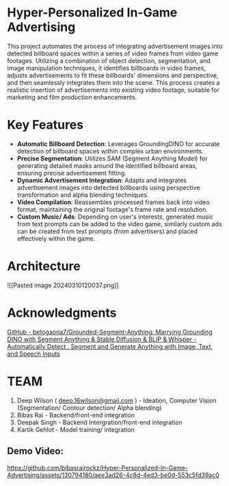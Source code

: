 # Hyper-Personalized In-Game Advertising
This project automates the process of integrating advertisement images into detected billboard spaces within a series of video frames from video game footages. Utilizing a combination of object detection, segmentation, and image manipulation techniques, it identifies billboards in video frames, adjusts advertisements to fit these billboards' dimensions and perspective, and then seamlessly integrates them into the scene. This process creates a realistic insertion of advertisements into existing video footage, suitable for marketing and film production enhancements.

# Key Features

- **Automatic Billboard Detection**: Leverages GroundingDINO for accurate detection of billboard spaces within complex urban environments.
- **Precise Segmentation**: Utilizes SAM (Segment Anything Model) for generating detailed masks around the identified billboard areas, ensuring precise advertisement fitting.
- **Dynamic Advertisement Integration**: Adapts and integrates advertisement images into detected billboards using perspective transformation and alpha blending techniques.
- **Video Compilation**: Reassembles processed frames back into video format, maintaining the original footage's frame rate and resolution.
- **Custom Music/ Ads**: Depending on user's interests, generated music from text prompts can be added to the video game, similarly custom ads can be created from text prompts (from advertisers) and placed effectively within the game.


# Architecture 

![[Pasted image 20240310120037.png]]


# Acknowledgments
[GitHub - betogaona7/Grounded-Segment-Anything: Marrying Grounding DINO with Segment Anything & Stable Diffusion & BLIP & Whisper - Automatically Detect , Segment and Generate Anything with Image, Text, and Speech Inputs](https://github.com/betogaona7/Grounded-Segment-Anything?tab=readme-ov-file)

# TEAM
1. Deep Wilson ( deep.16wilson@gmail.com ) - Ideation, Computer Vision (Segmentation/ Contour detection/ Alpha blending)
2. Bibas Rai - Backend/front-end integration 
3. Deepak Singh - Backend Intergration/front-end integration 
4. Kartik Gehlot - Model training/ integration
  
## Demo Video:  
https://github.com/bibasrairockz/Hyper-Personalized-In-Game-Advertising/assets/130794180/aee3ad26-4c8d-4ed3-be0d-553c5fd39ac0

